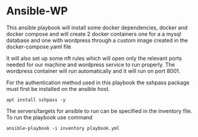 # Ansible-WP

This ansible playbook will install some docker dependencies, docker and docker compose and will create 2 docker containers one for a a mysql database and one with wordpress through a custom image created in the docker-compose.yaml file

It will also set up some nft rules which will  open only the relevant ports needed for our machine and wordpress service to run properly. The wordpress container will run automatically and it will run on port 8001.

For the authentication method used in this playbook the sshpass package must first be installed on the ansible host.
```
apt install sshpass -y 
```
The servers/targets for ansible to run can be specified in the inventory file. To run the playbook use command  
```
ansible-playbook -i inventory playbook.yml
````


